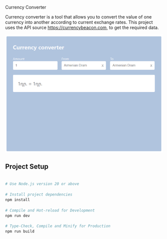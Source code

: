 Currency Converter

Currency converter is a tool that allows you to convert the value of one currency into another according to current exchange rates. This project uses the API source https://currencybeacon.com, to get the required data.

![image alt](https://github.com/EwelinaZet/currency-converter/blob/6972ffeddf63826f2a26803f9c991eb103ad6fd5/image.png)


## Project Setup

```bash

# Use Node.js version 20 or above

# Install project dependencies
npm install

# Compile and Hot-reload for Development
npm run dev

# Type-Check, Compile and Minify for Production
npm run build 
```
